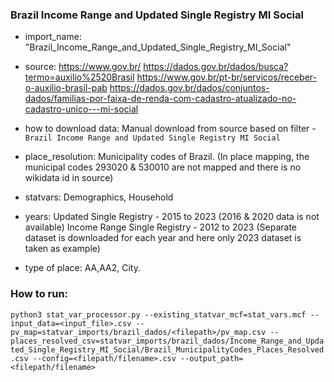 ###  Brazil Income Range and Updated Single Registry MI Social

- import_name: "Brazil_Income_Range_and_Updated_Single_Registry_MI_Social"

- source: https://www.gov.br/
          https://dados.gov.br/dados/busca?termo=auxilio%2520Brasil
          https://www.gov.br/pt-br/servicos/receber-o-auxilio-brasil-pab
          https://dados.gov.br/dados/conjuntos-dados/familias-por-faixa-de-renda-com-cadastro-atualizado-no-cadastro-unico---mi-social

- how to download data: Manual download from source based on filter - `Brazil Income Range and Updated Single Registry MI Social`

- place_resolution: Municipality codes of Brazil. (In place mapping, the municipal codes 293020 & 530010 are not mapped and there is no wikidata id in source)

- statvars: Demographics, Household
  
- years: Updated Single Registry - 2015 to 2023 (2016 & 2020 data is not available)
         Income Range Single Registry - 2012 to 2023
(Separate dataset is downloaded for each year and here only 2023 dataset is taken as example)

- type of place: AA,AA2, City. 

### How to run:

`python3 stat_var_processor.py --existing_statvar_mcf=stat_vars.mcf --input_data=<input_file>.csv --pv_map=statvar_imports/brazil_dados/<filepath>/pv_map.csv --places_resolved_csv=statvar_imports/brazil_dados/Income_Range_and_Updated_Single_Registry_MI_Social/Brazil_MunicipalityCodes_Places_Resolved.csv --config=<filepath/filename>.csv --output_path=<filepath/filename>`


   


